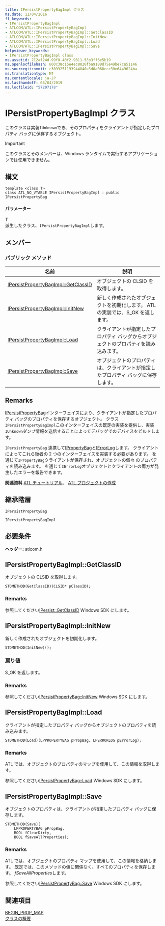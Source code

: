 ```yaml
---
title: IPersistPropertyBagImpl クラス
ms.date: 11/04/2016
f1_keywords:
- IPersistPropertyBagImpl
- ATLCOM/ATL::IPersistPropertyBagImpl
- ATLCOM/ATL::IPersistPropertyBagImpl::GetClassID
- ATLCOM/ATL::IPersistPropertyBagImpl::InitNew
- ATLCOM/ATL::IPersistPropertyBagImpl::Load
- ATLCOM/ATL::IPersistPropertyBagImpl::Save
helpviewer_keywords:
- IPersistPropertyBagImpl class
ms.assetid: 712af24d-99f8-40f2-9811-53b3ff6e5b19
ms.openlocfilehash: 800c38c15e4ec8028fba9188d75e49be7ca51146
ms.sourcegitcommit: c3093251193944840e3d0a068ecc30e6449624ba
ms.translationtype: MT
ms.contentlocale: ja-JP
ms.lasthandoff: 03/04/2019
ms.locfileid: "57297178"
---
```

# <a name="ipersistpropertybagimpl-class"></a>IPersistPropertyBagImpl クラス

このクラスは実装`IUnknown`でき、そのプロパティをクライアントが指定したプロパティ バッグに保存するオブジェクト。

> [!IMPORTANT]
>  このクラスとそのメンバーは、Windows ランタイムで実行するアプリケーションでは使用できません。

## <a name="syntax"></a>構文

```
template <class T>
class ATL_NO_VTABLE IPersistPropertyBagImpl : public IPersistPropertyBag
```

#### <a name="parameters"></a>パラメーター

*T*<br/>
派生したクラス、`IPersistPropertyBagImpl`します。

## <a name="members"></a>メンバー

### <a name="public-methods"></a>パブリック メソッド

|名前|説明|
|----------|-----------------|
|[IPersistPropertyBagImpl::GetClassID](#getclassid)|オブジェクトの CLSID を取得します。|
|[IPersistPropertyBagImpl::InitNew](#initnew)|新しく作成されたオブジェクトを初期化します。 ATL の実装では、S_OK を返します。|
|[IPersistPropertyBagImpl::Load](#load)|クライアントが指定したプロパティ バッグからオブジェクトのプロパティを読み込みます。|
|[IPersistPropertyBagImpl::Save](#save)|オブジェクトのプロパティは、クライアントが指定したプロパティ バッグに保存します。|

## <a name="remarks"></a>Remarks

[IPersistPropertyBag](https://msdn.microsoft.com/library/aa768205.aspx)インターフェイスにより、クライアントが指定したプロパティ バッグのプロパティを保存するオブジェクト。 クラス`IPersistPropertyBagImpl`このインターフェイスの既定の実装を提供し、実装`IUnknown`ダンプ情報を送信することによってデバッグでのデバイスをビルドします。

`IPersistPropertyBag` 連携して[IPropertyBag](https://msdn.microsoft.com/library/aa768196.aspx)と[IErrorLog](https://msdn.microsoft.com/library/aa768231.aspx)します。 クライアントによってこれら後者の 2 つのインターフェイスを実装する必要があります。 を通じて`IPropertyBag`クライアントが保存され、オブジェクトの個々 のプロパティを読み込みます。 を通じて`IErrorLog`オブジェクトとクライアントの両方が発生したエラーを報告できます。

**関連資料** [ATL チュートリアル](../../atl/active-template-library-atl-tutorial.md)、 [ATL プロジェクトの作成](../../atl/reference/creating-an-atl-project.md)

## <a name="inheritance-hierarchy"></a>継承階層

`IPersistPropertyBag`

`IPersistPropertyBagImpl`

## <a name="requirements"></a>必要条件

**ヘッダー:** atlcom.h

##  <a name="getclassid"></a>  IPersistPropertyBagImpl::GetClassID

オブジェクトの CLSID を取得します。

```
STDMETHOD(GetClassID)(CLSID* pClassID);
```

### <a name="remarks"></a>Remarks

参照してください[IPersist::GetClassID](/windows/desktop/api/objidl/nf-objidl-ipersist-getclassid) Windows SDK にします。

##  <a name="initnew"></a>  IPersistPropertyBagImpl::InitNew

新しく作成されたオブジェクトを初期化します。

```
STDMETHOD(InitNew)();
```

### <a name="return-value"></a>戻り値

S_OK を返します。

### <a name="remarks"></a>Remarks

参照してください[IPersistPropertyBag::InitNew](https://msdn.microsoft.com/library/aa768204.aspx) Windows SDK にします。

##  <a name="load"></a>  IPersistPropertyBagImpl::Load

クライアントが指定したプロパティ バッグからオブジェクトのプロパティを読み込みます。

```
STDMETHOD(Load)(LPPROPERTYBAG pPropBag, LPERRORLOG pErrorLog);
```

### <a name="remarks"></a>Remarks

ATL では、オブジェクトのプロパティのマップを使用して、この情報を取得します。

参照してください[IPersistPropertyBag::Load](https://msdn.microsoft.com/library/aa768206.aspx) Windows SDK にします。

##  <a name="save"></a>  IPersistPropertyBagImpl::Save

オブジェクトのプロパティは、クライアントが指定したプロパティ バッグに保存します。

```
STDMETHOD(Save)(
    LPPROPERTYBAG pPropBag,
    BOOL fClearDirty,
    BOOL fSaveAllProperties);
```

### <a name="remarks"></a>Remarks

ATL では、オブジェクトのプロパティ マップを使用して、この情報を格納します。 既定では、このメソッドの値に関係なく、すべてのプロパティを保存します。 *fSaveAllProperties*します。

参照してください[IPersistPropertyBag::Save](https://msdn.microsoft.com/library/aa768207.aspx) Windows SDK にします。

## <a name="see-also"></a>関連項目

[BEGIN_PROP_MAP](property-map-macros.md#begin_prop_map)<br/>
[クラスの概要](../../atl/atl-class-overview.md)
